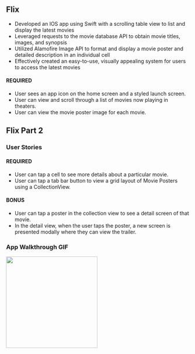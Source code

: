 ## Flix 
- Developed an IOS app using Swift with a scrolling table view to list and display the latest movies
- Leveraged requests to the movie database API to obtain movie titles, images, and synopsis
- Utilized Alamofire Image API to format and display a movie poster and detailed description in an individual cell
- Effectively created an easy-to-use, visually appealing system for users to access the latest movies


#### REQUIRED 
- User sees an app icon on the home screen and a styled launch screen.
- User can view and scroll through a list of movies now playing in theaters.
- User can view the movie poster image for each movie.

## Flix Part 2

### User Stories

#### REQUIRED 
- User can tap a cell to see more details about a particular movie.
-  User can tap a tab bar button to view a grid layout of Movie Posters using a CollectionView.

#### BONUS
- User can tap a poster in the collection view to see a detail screen of that movie.
- In the detail view, when the user taps the poster, a new screen is presented modally where they can view the trailer.

### App Walkthrough GIF
<img src="http://g.recordit.co/9oAwpjMZj4.gif" width=250><br>

